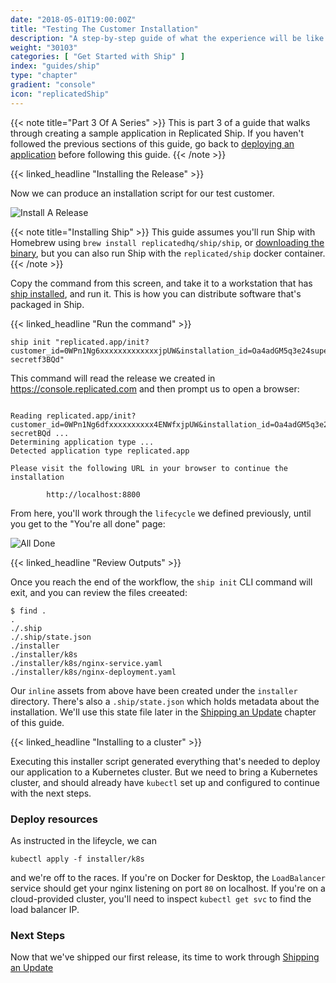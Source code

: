 ```yaml
---
date: "2018-05-01T19:00:00Z"
title: "Testing The Customer Installation"
description: "A step-by-step guide of what the experience will be like installing the application"
weight: "30103"
categories: [ "Get Started with Ship" ]
index: "guides/ship"
type: "chapter"
gradient: "console"
icon: "replicatedShip"
---
```


{{< note title="Part 3 Of A Series" >}}
This is part 3 of a guide that walks through creating a sample application in Replicated Ship. If you haven't followed the previous sections of this guide, go back to [deploying an application](../create-a-release) before following this guide.
{{< /note >}}

{{< linked_headline "Installing the Release" >}}

Now we can produce an installation script for our test customer.

![Install A Release](/images/guides/ship/install-script.png)

{{< note title="Installing Ship" >}}
This guide assumes you'll run Ship with  Homebrew using 
`brew install replicatedhq/ship/ship`, or [downloading the binary](https://github.com/replicatedhq/ship#installation), but you can also run Ship with the `replicated/ship` docker container.
{{< /note >}}

Copy the command from this screen, and take it to a workstation that has [ship installed](), and run it. This is how you can distribute software that's packaged in Ship. 


{{< linked_headline "Run the command" >}}

```shell
ship init "replicated.app/init?customer_id=0WPn1Ng6xxxxxxxxxxxxxjpUW&installation_id=Oa4adGM5q3e24super-secretf3BQd"
```

This command will read the release we created in https://console.replicated.com and then prompt us to open a browser:

```shell

Reading replicated.app/init?customer_id=0WPn1Ng6dfxxxxxxxxxx4ENWfxjpUW&installation_id=Oa4adGM5q3e2super-secretBQd ...
Determining application type ...
Detected application type replicated.app

Please visit the following URL in your browser to continue the installation

        http://localhost:8800

```

From here, you'll work through the `lifecycle` we defined previously, until you get to the "You're all done" page:

![All Done](/images/guides/ship/all-done.png)

{{< linked_headline "Review Outputs" >}}

Once you reach the end of the workflow, the `ship init` CLI command  will exit, and you can review the files creeated:

```shell
$ find .
.
./.ship
./.ship/state.json
./installer
./installer/k8s
./installer/k8s/nginx-service.yaml
./installer/k8s/nginx-deployment.yaml
```

Our `inline` assets from above have been created under the `installer` directory. There's also a `.ship/state.json` which holds metadata about the installation. We'll use this state file later in the [Shipping an Update](../iterate) chapter of this guide.


{{< linked_headline "Installing to a cluster" >}}

Executing this installer script generated everything that's needed to deploy our application to a Kubernetes cluster. But we need to bring a Kubernetes cluster, and should already have `kubectl` set up and configured to continue with the next steps.

### Deploy resources

As instructed in the lifeycle, we can

```shell
kubectl apply -f installer/k8s
```

and we're off to the races. If you're on Docker for Desktop, the `LoadBalancer` service should get your nginx listening on port `80` on localhost. If you're on a cloud-provided cluster, you'll need to inspect `kubectl get svc` to find the load balancer IP.

### Next Steps

Now that we've shipped our first release, its time to work through [Shipping an Update](../iterate)
